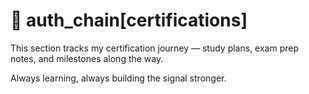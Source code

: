 # 🔐 auth_chain[certifications]

This section tracks my certification journey — study plans, exam prep notes, and milestones along the way. 

Always learning, always building the signal stronger.
